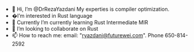 - 👋 Hi, I’m @DrRezaYazdani My experties is compiler optimization.
- �I’m interested in Rust language
- 🌱 Currently I’m currently learning Rust Intermediate MIR
- 💞️ I’m looking to collaborate on Rust
- 📫 How to reach me: email: "ryazdani@futurewei.com". Phone 650-814-2592

<!---
DrRezaYazdani/DrRezaYazdani is a ✨ special ✨ repository because its `README.md` (this file) appears on your GitHub profile.
You can click the Preview link to take a look at your changes.
--->
